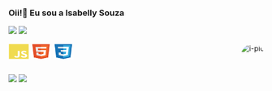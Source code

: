 ### Oii!🤗 Eu sou a Isabelly Souza

 <div>
 <img height="180em" src="https://github-readme-stats.vercel.app/api?username=isahsouza&show_icons=true&theme=dracula&include_all_commits=true&count_private=true"/>
 <img height="180em" src="https://github-readme-stats.vercel.app/api/top-langs/?username=isahsouza&layout=compact&langs_count=7&theme=dracula"/>
 <div/>
 <div style="display: inline_block"><br>
  <img align="center" alt="i-Js" height="30" width="40" src="https://raw.githubusercontent.com/devicons/devicon/master/icons/javascript/javascript-plain.svg">
  <img align="center" alt="i-HTML" height="30" width="40" src="https://raw.githubusercontent.com/devicons/devicon/master/icons/html5/html5-original.svg">
  <img align="center" alt="i-CSS" height="30" width="40" src="https://raw.githubusercontent.com/devicons/devicon/master/icons/css3/css3-original.svg">
  <img align="right" alt="i-pic" height="150" style="border-radius:50px;" 
  src="https://picrew.me/share?cd=Xgeu8ZC10D">
</div>

##

<div>
   <a href = "mailto:contatorafaballerini@gmail.com"><img src="https://img.shields.io/badge/-Gmail-%23333?style=for-the-badge&logo=gmail&logoColor=white" target="_blank"></a>
    <a href="https://www.linkedin.com/in/rafaella-ballerini-45875016a" target="_blank"><img src="https://img.shields.io/badge/-LinkedIn-%230077B5?style=for-the-badge&logo=linkedin&logoColor=white" target="_blank"></a> 
</div>
